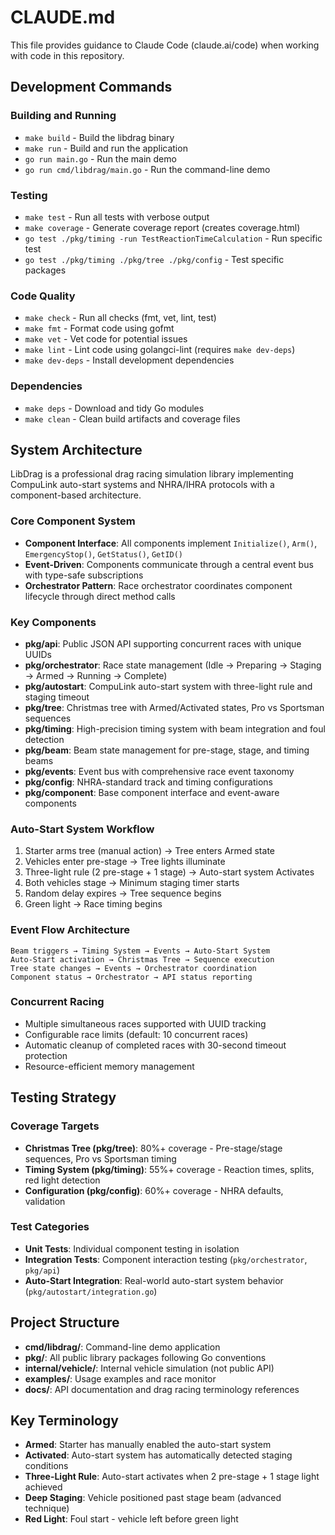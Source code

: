 # CLAUDE.md

This file provides guidance to Claude Code (claude.ai/code) when working with code in this repository.

## Development Commands

### Building and Running
- `make build` - Build the libdrag binary
- `make run` - Build and run the application
- `go run main.go` - Run the main demo
- `go run cmd/libdrag/main.go` - Run the command-line demo

### Testing
- `make test` - Run all tests with verbose output
- `make coverage` - Generate coverage report (creates coverage.html)
- `go test ./pkg/timing -run TestReactionTimeCalculation` - Run specific test
- `go test ./pkg/timing ./pkg/tree ./pkg/config` - Test specific packages

### Code Quality
- `make check` - Run all checks (fmt, vet, lint, test)
- `make fmt` - Format code using gofmt
- `make vet` - Vet code for potential issues  
- `make lint` - Lint code using golangci-lint (requires `make dev-deps`)
- `make dev-deps` - Install development dependencies

### Dependencies
- `make deps` - Download and tidy Go modules
- `make clean` - Clean build artifacts and coverage files

## System Architecture

LibDrag is a professional drag racing simulation library implementing CompuLink auto-start systems and NHRA/IHRA protocols with a component-based architecture.

### Core Component System
- **Component Interface**: All components implement `Initialize()`, `Arm()`, `EmergencyStop()`, `GetStatus()`, `GetID()`
- **Event-Driven**: Components communicate through a central event bus with type-safe subscriptions
- **Orchestrator Pattern**: Race orchestrator coordinates component lifecycle through direct method calls

### Key Components
- **pkg/api**: Public JSON API supporting concurrent races with unique UUIDs
- **pkg/orchestrator**: Race state management (Idle → Preparing → Staging → Armed → Running → Complete)
- **pkg/autostart**: CompuLink auto-start system with three-light rule and staging timeout
- **pkg/tree**: Christmas tree with Armed/Activated states, Pro vs Sportsman sequences
- **pkg/timing**: High-precision timing system with beam integration and foul detection
- **pkg/beam**: Beam state management for pre-stage, stage, and timing beams
- **pkg/events**: Event bus with comprehensive race event taxonomy
- **pkg/config**: NHRA-standard track and timing configurations
- **pkg/component**: Base component interface and event-aware components

### Auto-Start System Workflow
1. Starter arms tree (manual action) → Tree enters Armed state
2. Vehicles enter pre-stage → Tree lights illuminate  
3. Three-light rule (2 pre-stage + 1 stage) → Auto-start system Activates
4. Both vehicles stage → Minimum staging timer starts
5. Random delay expires → Tree sequence begins
6. Green light → Race timing begins

### Event Flow Architecture
```
Beam triggers → Timing System → Events → Auto-Start System
Auto-Start activation → Christmas Tree → Sequence execution  
Tree state changes → Events → Orchestrator coordination
Component status → Orchestrator → API status reporting
```

### Concurrent Racing
- Multiple simultaneous races supported with UUID tracking
- Configurable race limits (default: 10 concurrent races)
- Automatic cleanup of completed races with 30-second timeout protection
- Resource-efficient memory management

## Testing Strategy

### Coverage Targets
- **Christmas Tree (pkg/tree)**: 80%+ coverage - Pre-stage/stage sequences, Pro vs Sportsman timing
- **Timing System (pkg/timing)**: 55%+ coverage - Reaction times, splits, red light detection  
- **Configuration (pkg/config)**: 60%+ coverage - NHRA defaults, validation

### Test Categories
- **Unit Tests**: Individual component testing in isolation
- **Integration Tests**: Component interaction testing (`pkg/orchestrator`, `pkg/api`)
- **Auto-Start Integration**: Real-world auto-start system behavior (`pkg/autostart/integration.go`)

## Project Structure

- **cmd/libdrag/**: Command-line demo application
- **pkg/**: All public library packages following Go conventions
- **internal/vehicle/**: Internal vehicle simulation (not public API)
- **examples/**: Usage examples and race monitor
- **docs/**: API documentation and drag racing terminology references

## Key Terminology

- **Armed**: Starter has manually enabled the auto-start system
- **Activated**: Auto-start system has automatically detected staging conditions
- **Three-Light Rule**: Auto-start activates when 2 pre-stage + 1 stage light achieved
- **Deep Staging**: Vehicle positioned past stage beam (advanced technique)
- **Red Light**: Foul start - vehicle left before green light